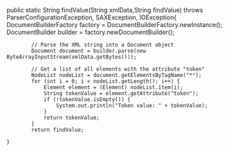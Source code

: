  public static String findValue(String xmlData,String findValue) throws ParserConfigurationException, SAXException, IOException{
        DocumentBuilderFactory factory = DocumentBuilderFactory.newInstance();
            DocumentBuilder builder = factory.newDocumentBuilder();

            // Parse the XML string into a Document object
            Document document = builder.parse(new ByteArrayInputStream(xmlData.getBytes()));

            // Get a list of all elements with the attribute "token"
            NodeList nodeList = document.getElementsByTagName("*");
            for (int i = 0; i < nodeList.getLength(); i++) {
                Element element = (Element) nodeList.item(i);
                String tokenValue = element.getAttribute("token");
                if (!tokenValue.isEmpty()) {
                    System.out.println("Token value: " + tokenValue);
                }
                return tokenValue;
            }
            return findValue;
            
    }
